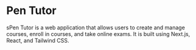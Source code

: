 # Pen Tutor

sPen Tutor is a web application that allows users to create and manage courses, enroll in courses, and take online exams. It is built using Next.js, React, and Tailwind CSS.